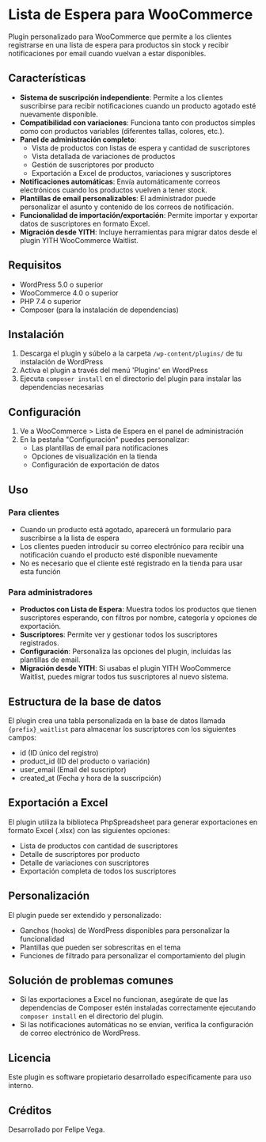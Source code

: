 # Lista de Espera para WooCommerce

Plugin personalizado para WooCommerce que permite a los clientes registrarse en una lista de espera para productos sin stock y recibir notificaciones por email cuando vuelvan a estar disponibles.

## Características

- **Sistema de suscripción independiente**: Permite a los clientes suscribirse para recibir notificaciones cuando un producto agotado esté nuevamente disponible.
- **Compatibilidad con variaciones**: Funciona tanto con productos simples como con productos variables (diferentes tallas, colores, etc.).
- **Panel de administración completo**:
  - Vista de productos con listas de espera y cantidad de suscriptores
  - Vista detallada de variaciones de productos
  - Gestión de suscriptores por producto
  - Exportación a Excel de productos, variaciones y suscriptores
- **Notificaciones automáticas**: Envía automáticamente correos electrónicos cuando los productos vuelven a tener stock.
- **Plantillas de email personalizables**: El administrador puede personalizar el asunto y contenido de los correos de notificación.
- **Funcionalidad de importación/exportación**: Permite importar y exportar datos de suscriptores en formato Excel.
- **Migración desde YITH**: Incluye herramientas para migrar datos desde el plugin YITH WooCommerce Waitlist.

## Requisitos

- WordPress 5.0 o superior
- WooCommerce 4.0 o superior
- PHP 7.4 o superior
- Composer (para la instalación de dependencias)

## Instalación

1. Descarga el plugin y súbelo a la carpeta `/wp-content/plugins/` de tu instalación de WordPress
2. Activa el plugin a través del menú 'Plugins' en WordPress
3. Ejecuta `composer install` en el directorio del plugin para instalar las dependencias necesarias

## Configuración

1. Ve a WooCommerce > Lista de Espera en el panel de administración
2. En la pestaña "Configuración" puedes personalizar:
   - Las plantillas de email para notificaciones
   - Opciones de visualización en la tienda
   - Configuración de exportación de datos

## Uso

### Para clientes
- Cuando un producto está agotado, aparecerá un formulario para suscribirse a la lista de espera
- Los clientes pueden introducir su correo electrónico para recibir una notificación cuando el producto esté disponible nuevamente
- No es necesario que el cliente esté registrado en la tienda para usar esta función

### Para administradores
- **Productos con Lista de Espera**: Muestra todos los productos que tienen suscriptores esperando, con filtros por nombre, categoría y opciones de exportación.
- **Suscriptores**: Permite ver y gestionar todos los suscriptores registrados.
- **Configuración**: Personaliza las opciones del plugin, incluidas las plantillas de email.
- **Migración desde YITH**: Si usabas el plugin YITH WooCommerce Waitlist, puedes migrar todos tus suscriptores al nuevo sistema.

## Estructura de la base de datos

El plugin crea una tabla personalizada en la base de datos llamada `{prefix}_waitlist` para almacenar los suscriptores con los siguientes campos:
- id (ID único del registro)
- product_id (ID del producto o variación)
- user_email (Email del suscriptor)
- created_at (Fecha y hora de la suscripción)

## Exportación a Excel

El plugin utiliza la biblioteca PhpSpreadsheet para generar exportaciones en formato Excel (.xlsx) con las siguientes opciones:
- Lista de productos con cantidad de suscriptores
- Detalle de suscriptores por producto
- Detalle de variaciones con suscriptores
- Exportación completa de todos los suscriptores

## Personalización

El plugin puede ser extendido y personalizado:
- Ganchos (hooks) de WordPress disponibles para personalizar la funcionalidad
- Plantillas que pueden ser sobrescritas en el tema
- Funciones de filtrado para personalizar el comportamiento del plugin

## Solución de problemas comunes

- Si las exportaciones a Excel no funcionan, asegúrate de que las dependencias de Composer estén instaladas correctamente ejecutando `composer install` en el directorio del plugin.
- Si las notificaciones automáticas no se envían, verifica la configuración de correo electrónico de WordPress.

## Licencia

Este plugin es software propietario desarrollado específicamente para uso interno.

## Créditos

Desarrollado por Felipe Vega.
